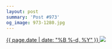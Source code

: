 ```yaml
---
layout: post
summary: 'Post #973'
og_image: 973-1280.jpg
---
```


<p>
 <time>
  <a href="/973">
   {{ page.date | date: "%B %-d, %Y" }}
  </a>
 </time>
 <a href="/973">
  <img sizes="(min-width: 700px) 50vw, calc(100vw - 2rem)" src="{{ site.assets_url }}/973-640.jpg" srcset="{{ site.assets_url }}/973-320.jpg 320w, {{ site.assets_url }}/973-640.jpg 640w, {{ site.assets_url }}/973-960.jpg 960w, {{ site.assets_url }}/973-1280.jpg 1280w"/>
 </a>
</p>
